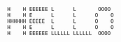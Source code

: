 ```
  H    H EEEEEE L      L       OOOO
  H    H E      L      L      O    O
  HHHHHH EEEEE  L      L      O    O
  H    H E      L      L      O    O
  H    H EEEEEE LLLLLL LLLLLL  OOOO
```

<!--

- 🔭 I’m currently working on ...
- 🌱 I’m currently learning ...
- 👯 I’m looking to collaborate on ...
- 🤔 I’m looking for help with ...
- 💬 Ask me about ...
- 📫 How to reach me  ...
- 😄 Pronouns  ...
- ⚡ Fun fact  ...
-->
